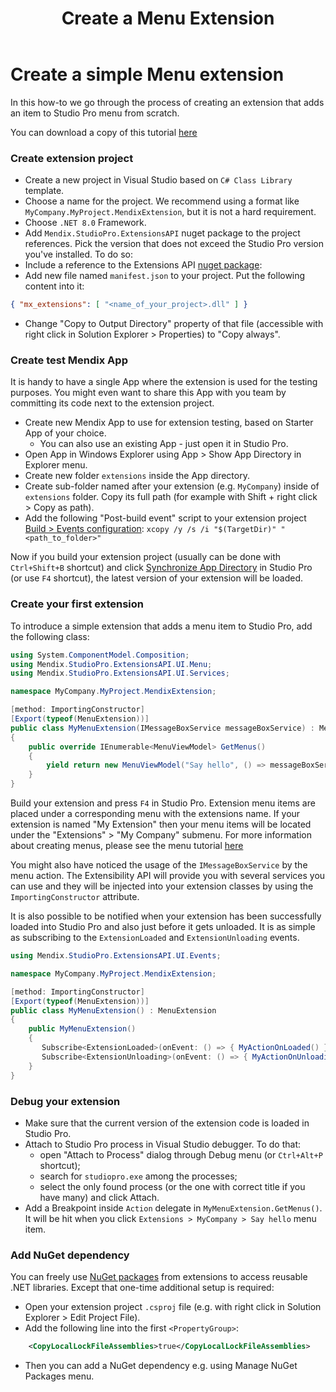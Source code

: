 ﻿---
title: "Create a Menu Extension"
url: /extensions-api/basic_tutorial/
weight: 4
---

# Create a simple Menu extension

In this how-to we go through the process of creating an extension that adds an item to Studio Pro menu from scratch.

You can download a copy of this tutorial [here](https://github.com/mendix/ExtensionAPI-Samples)

### Create extension project

- Create a new project in Visual Studio based on `C# Class Library` template.
- Choose a name for the project. We recommend using a format like `MyCompany.MyProject.MendixExtension`, but it is not a hard requirement.
- Choose `.NET 8.0` Framework.
- Add `Mendix.StudioPro.ExtensionsAPI` nuget package to the project references. Pick the version that does not exceed the Studio Pro version you've installed. To do so:
- Include a reference to the Extensions API [nuget package](https://www.nuget.org/packages/Mendix.StudioPro.ExtensionsAPI): 
- Add new file named `manifest.json` to your project. Put the following content into it:
```json
{ "mx_extensions": [ "<name_of_your_project>.dll" ] }
```
- Change "Copy to Output Directory" property of that file (accessible with right click in Solution Explorer > Properties) to "Copy always".

### Create test Mendix App

It is handy to have a single App where the extension is used for the testing purposes. You might even want to share this App with you team by
committing its code next to the extension project.

- Create new Mendix App to use for extension testing, based on Starter App of your choice.
  - You can also use an existing App - just open it in Studio Pro.
- Open App in Windows Explorer using App > Show App Directory in Explorer menu.
- Create new folder `extensions` inside the App directory.
- Create sub-folder named after your extension (e.g. `MyCompany`) inside of `extensions` folder. Copy its full path (for example with Shift + right click > Copy as path).
- Add the following "Post-build event" script to your extension project [Build > Events configuration](https://docs.microsoft.com/en-us/visualstudio/ide/how-to-specify-build-events-csharp?view=vs-2022):
  `xcopy /y /s /i "$(TargetDir)" "<path_to_folder>"`

Now if you build your extension project (usually can be done with `Ctrl+Shift+B` shortcut) and click [Synchronize App Directory](https://docs.mendix.com/refguide/app-menu/#synchronize)
in Studio Pro (or use `F4` shortcut), the latest version of your extension will be loaded.

### Create your first extension

To introduce a simple extension that adds a menu item to Studio Pro, add the following class:
```csharp
using System.ComponentModel.Composition;
using Mendix.StudioPro.ExtensionsAPI.UI.Menu;
using Mendix.StudioPro.ExtensionsAPI.UI.Services;

namespace MyCompany.MyProject.MendixExtension;

[method: ImportingConstructor]
[Export(typeof(MenuExtension))]
public class MyMenuExtension(IMessageBoxService messageBoxService) : MenuExtension
{
    public override IEnumerable<MenuViewModel> GetMenus()
    {
        yield return new MenuViewModel("Say hello", () => messageBoxService.ShowInformation("Hello World!"));
    }
}
```

Build your extension and press `F4` in Studio Pro. Extension menu items are placed under a corresponding menu with the extensions name. If your extension is named "My Extension" then your menu items will be located under the "Extensions" > "My Company" submenu. For more information about creating menus, please see the menu tutorial [here](/extensions-api/menu_tutorial/)

You might also have noticed the usage of the `IMessageBoxService` by the menu action. The Extensibility API will provide you with several services you can use and they will be injected into your extension classes by using the `ImportingConstructor` attribute.

It is also possible to be notified when your extension has been successfully loaded into Studio Pro and also just before it gets unloaded. It is as simple as subscribing to the `ExtensionLoaded` and `ExtensionUnloading` events.

```csharp
using Mendix.StudioPro.ExtensionsAPI.UI.Events;

namespace MyCompany.MyProject.MendixExtension;

[method: ImportingConstructor]
[Export(typeof(MenuExtension))]
public class MyMenuExtension() : MenuExtension
{
    public MyMenuExtension()
    {
       Subscribe<ExtensionLoaded>(onEvent: () => { MyActionOnLoaded() });
       Subscribe<ExtensionUnloading>(onEvent: () => { MyActionOnUnloading() });
    }
}
```

### Debug your extension

- Make sure that the current version of the extension code is loaded in Studio Pro.
- Attach to Studio Pro process in Visual Studio debugger. To do that:
  - open "Attach to Process" dialog through Debug menu (or `Ctrl+Alt+P` shortcut);
  - search for `studiopro.exe` among the processes;
  - select the only found process (or the one with correct title if you have many) and click Attach.
- Add a Breakpoint inside `Action` delegate in `MyMenuExtension.GetMenus()`. It will be hit when you click `Extensions > MyCompany > Say hello` menu item.

### Add NuGet dependency

You can freely use [NuGet packages](https://www.nuget.org/) from extensions to access reusable .NET libraries. Except that one-time
additional setup is required:
- Open your extension project `.csproj` file (e.g. with right click in Solution Explorer > Edit Project File).
- Add the following line into the first `<PropertyGroup>`:
```xml
    <CopyLocalLockFileAssemblies>true</CopyLocalLockFileAssemblies>
```
- Then you can add a NuGet dependency e.g. using Manage NuGet Packages menu.
